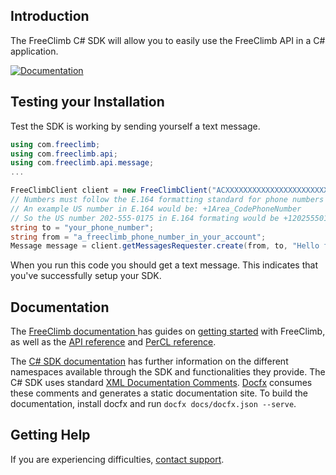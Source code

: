 ## Introduction
The FreeClimb C# SDK will allow you to easily use the FreeClimb API in a C# application.

[![Documentation](https://img.shields.io/badge/documentation-1.1.1-green?url=https://freeclimbapi.github.io/csharpdocs/index.html&link=https://freeclimbapi.github.io/csharpdocs/index.html)](https://freeclimbapi.github.io/csharpdocs/index.html)

## Testing your Installation
Test the SDK is working by sending yourself a text message.

```C#
using com.freeclimb;
using com.freeclimb.api;
using com.freeclimb.api.message;
...

FreeClimbClient client = new FreeClimbClient("ACXXXXXXXXXXXXXXXXXXXXXXXXXXXXX", "your_auth_token");
// Numbers must follow the E.164 formatting standard for phone numbers
// An example US number in E.164 would be: +1Area_CodePhoneNumber
// So the US number 202-555-0175 in E.164 formating would be +12025550175
string to = "your_phone_number";
string from = "a_freeclimb_phone_number_in_your_account";
Message message = client.getMessagesRequester.create(from, to, "Hello from C#");
```

When you run this code you should get a text message. This indicates that you've successfully setup your SDK.

## Documentation
The [FreeClimb documentation ](https://docs.freeclimb.com/docs) has guides on [getting started](https://docs.freeclimb.com/docs/getting-started-with-freeclimb) with FreeClimb, as well as the [API reference](https://docs.freeclimb.com/reference/using-the-api) and [PerCL reference](https://docs.freeclimb.com/reference/percl-overview).

The [C# SDK documentation](https://freeclimbapi.github.io/csharpdocs/api) has further information on the different namespaces available through the SDK and functionalities they provide.
The C# SDK uses standard [XML Documentation Comments](https://docs.microsoft.com/en-us/dotnet/csharp/programming-guide/xmldoc/xml-documentation-comments). 
[Docfx](https://dotnet.github.io/docfx/index.html) consumes these comments and generates a static documentation site. 
To build the documentation, install docfx and run `docfx docs/docfx.json --serve`.

## Getting Help
If you are experiencing difficulties, [contact support](https://freeclimb.com/support).
